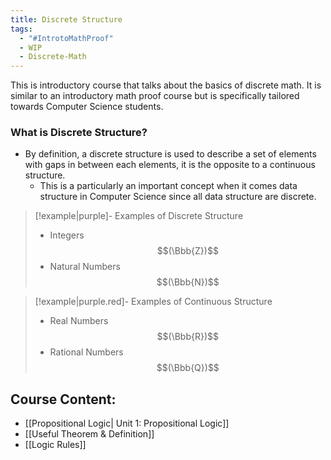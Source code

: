 ```yaml
---
title: Discrete Structure
tags:
  - "#IntrotoMathProof"
  - WIP
  - Discrete-Math
---
```

This is introductory course that talks about the basics of discrete math. 
It is similar to an introductory math proof course but is specifically tailored towards Computer Science students. 

### What is Discrete Structure? 
- By definition, a discrete structure is used to describe a set of elements with gaps in between each elements, it is the opposite to a continuous structure.
	- This is a particularly an important concept when it comes data structure in Computer Science since all data structure are discrete. 
>[!example|purple]- Examples of Discrete Structure
>- Integers$$(\Bbb{Z})$$
>- Natural Numbers$$(\Bbb{N})$$

>[!example|purple.red]- Examples of Continuous Structure
>- Real Numbers$$(\Bbb{R})$$
>- Rational Numbers$$(\Bbb{Q})$$
## Course Content: 

- [[Propositional Logic| Unit 1: Propositional Logic]]
- [[Useful Theorem & Definition]]
- [[Logic Rules]]


